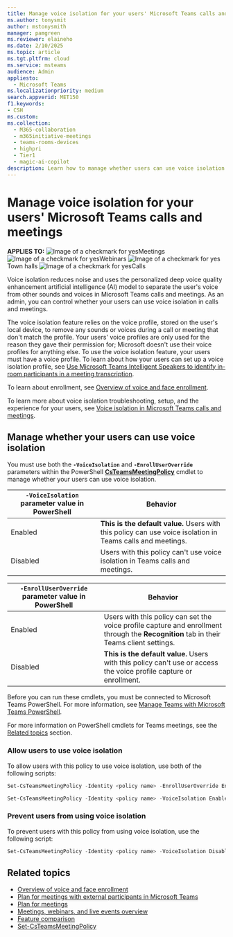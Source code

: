 ```yaml
---
title: Manage voice isolation for your users' Microsoft Teams calls and meetings
ms.author: tonysmit
author: mstonysmith
manager: pamgreen
ms.reviewer: elaineho
ms.date: 2/10/2025
ms.topic: article
ms.tgt.pltfrm: cloud
ms.service: msteams
audience: Admin
appliesto: 
  - Microsoft Teams
ms.localizationpriority: medium
search.appverid: MET150
f1.keywords:
- CSH
ms.custom: 
ms.collection: 
  - M365-collaboration
  - m365initiative-meetings
  - teams-rooms-devices
  - highpri
  - Tier1
  - magic-ai-copilot
description: Learn how to manage whether users can use voice isolation for IT Admins in Microsoft Teams. 
---
```


# Manage voice isolation for your users' Microsoft Teams calls and meetings

**APPLIES TO:** ![Image of a checkmark for yes](/office/media/icons/success-teams.png)Meetings ![Image of a checkmark for yes](/office/media/icons/success-teams.png)Webinars ![Image of a checkmark for yes](/office/media/icons/success-teams.png)Town halls ![Image of a checkmark for yes](/office/media/icons/success-teams.png)Calls

Voice isolation reduces noise and uses the personalized deep voice quality enhancement artificial intelligence (AI) model to separate the user's voice from other sounds and voices in Microsoft Teams calls and meetings. As an admin, you can control whether your users can use voice isolation in calls and meetings.

The voice isolation feature relies on the voice profile, stored on the user's local device, to remove any sounds or voices during a call or meeting that don't match the profile. Your users' voice profiles are only used for the reason they gave their permission for; Microsoft doesn't use their voice profiles for anything else. To use the voice isolation feature, your users must have a voice profile. To learn about how your users can set up a voice isolation profile, see [Use Microsoft Teams Intelligent Speakers to identify in-room participants in a meeting transcription](https://support.microsoft.com/office/use-microsoft-teams-intelligent-speakers-to-identify-in-room-participants-in-a-meeting-transcription-a075d6c0-30b3-44b9-b218-556a87fadc00#bkmk_setupvoiceprofile).

To learn about enrollment, see [Overview of voice and face enrollment](/microsoftteams/rooms/voice-and-face-recognition).

To learn more about voice isolation troubleshooting, setup, and the experience for your users, see [Voice isolation in Microsoft Teams calls and meetings](https://support.microsoft.com/office/voice-isolation-in-microsoft-teams-calls-and-meetings-a9756ea9-4cec-44c4-aefb-6f5d17c89427).

## Manage whether your users can use voice isolation

You must use both the **`-VoiceIsolation`** and **`-EnrollUserOverride`** parameters within the PowerShell [**CsTeamsMeetingPolicy**](/powershell/module/teams/set-csteamsmeetingpolicy) cmdlet to manage whether your users can use voice isolation.

| **`-VoiceIsolation`** parameter value in PowerShell| Behavior|
|---------|---------------|
|Enabled| **This is the default value.** Users with this policy can use voice isolation in Teams calls and meetings. |
|Disabled| Users with this policy can't use voice isolation in Teams calls and meetings.|

| **`-EnrollUserOverride`** parameter value in PowerShell| Behavior|
|---------|---------------|
|Enabled| Users with this policy can set the voice profile capture and enrollment through the **Recognition** tab in their Teams client settings.  |
|Disabled| **This is the default value.** Users with this policy can't use or access the voice profile capture or enrollment.|

Before you can run these cmdlets, you must be connected to Microsoft Teams PowerShell. For more information, see [Manage Teams with Microsoft Teams PowerShell](/microsoftteams/teams-powershell-managing-teams).

For more information on PowerShell cmdlets for Teams meetings, see the [Related topics](#related-topics) section.

### Allow users to use voice isolation

To allow users with this policy to use voice isolation, use both of the following scripts:

```powershell
Set-CsTeamsMeetingPolicy -Identity <policy name> -EnrollUserOverride Enabled
```

```powershell
Set-CsTeamsMeetingPolicy -Identity <policy name> -VoiceIsolation Enabled
```

### Prevent users from using voice isolation

To prevent users with this policy from using voice isolation, use the following script:

```powershell
Set-CsTeamsMeetingPolicy -Identity <policy name> -VoiceIsolation Disabled
```

## Related topics

- [Overview of voice and face enrollment](/microsoftteams/rooms/voice-and-face-recognition)
- [Plan for meetings with external participants in Microsoft Teams](plan-meetings-external-participants.md)
- [Plan for meetings](plan-meetings.md)
- [Meetings, webinars, and live events overview](quick-start-meetings-live-events.md)
- [Feature comparison](meeting-webinar-town-hall-feature-comparison.md)
- [Set-CsTeamsMeetingPolicy](/powershell/module/teams/set-csteamsmeetingpolicy)
